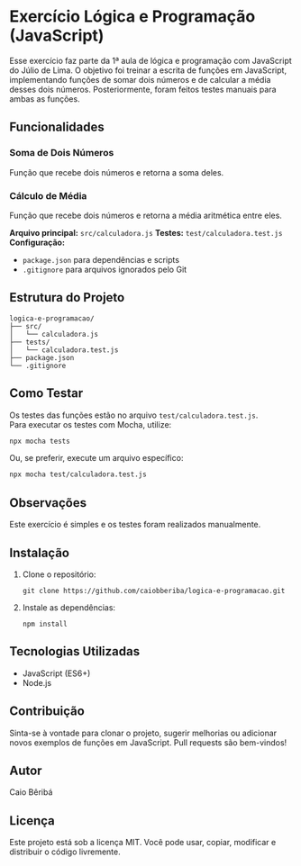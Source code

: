 # Exercício Lógica e Programação (JavaScript)

Esse exercício faz parte da 1ª aula de lógica e programação com JavaScript do Júlio de Lima. O objetivo foi treinar a escrita de funções em JavaScript, implementando funções de somar dois números e de calcular a média desses dois números. Posteriormente, foram feitos testes manuais para ambas as funções.

## Funcionalidades

### Soma de Dois Números
Função que recebe dois números e retorna a soma deles.

### Cálculo de Média
  Função que recebe dois números e retorna a média aritmética entre eles.

**Arquivo principal:** `src/calculadora.js`
**Testes:** `test/calculadora.test.js`
**Configuração:**
  - `package.json` para dependências e scripts
  - `.gitignore` para arquivos ignorados pelo Git

## Estrutura do Projeto

```
logica-e-programacao/
├── src/
│   └── calculadora.js
├── tests/
│   └── calculadora.test.js
├── package.json
└── .gitignore
```

## Como Testar

Os testes das funções estão no arquivo `test/calculadora.test.js`.  
Para executar os testes com Mocha, utilize:

```bash
npx mocha tests
```

Ou, se preferir, execute um arquivo específico:

```bash
npx mocha test/calculadora.test.js
```

## Observações

Este exercício é simples e os testes foram realizados manualmente.

## Instalação

1. Clone o repositório:
   ```
   git clone https://github.com/caiobberiba/logica-e-programacao.git
   ```
2. Instale as dependências:
   ```
   npm install
   ```

## Tecnologias Utilizadas

- JavaScript (ES6+)
- Node.js

## Contribuição

Sinta-se à vontade para clonar o projeto, sugerir melhorias ou adicionar novos exemplos de funções em JavaScript. Pull requests são bem-vindos!

## Autor

Caio Bêribá

## Licença

Este projeto está sob a licença MIT. Você pode usar, copiar, modificar e distribuir o código livremente.
